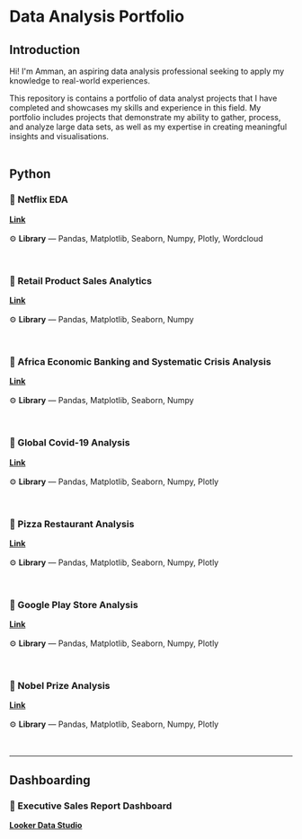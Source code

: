 # **Data Analysis Portfolio**

## Introduction

Hi! I'm Amman, an aspiring data analysis professional seeking to apply my knowledge to real-world experiences.

This repository is contains a portfolio of data analyst projects that I have completed and showcases my skills and experience in this field. My portfolio includes projects that demonstrate my ability to gather, process, and analyze large data sets, as well as my expertise in creating meaningful insights and visualisations.
<br>
<br>


## **Python**
### 📂 Netflix EDA
[**Link**](https://github.com/AmmanSajid1/Netflix-EDA)<br>
<br>
⚙️ **Library** — Pandas, Matplotlib, Seaborn, Numpy, Plotly, Wordcloud <br>
<br>
<br>
### 📂 Retail Product Sales Analytics
[**Link**](https://github.com/AmmanSajid1/Retail-Product-Sales-Analytics)<br>
<br>
⚙️ **Library** — Pandas, Matplotlib, Seaborn, Numpy <br>
<br>
<br>
### 📂 Africa Economic Banking and Systematic Crisis Analysis
[**Link**](https://github.com/AmmanSajid1/Africa-Economic-Banking-and-Systematic-Crisis-Data)<br>
<br>
⚙️ **Library** — Pandas, Matplotlib, Seaborn, Numpy <br>
<br>
<br>
### 📂 Global Covid-19 Analysis
[**Link**](https://github.com/AmmanSajid1/Global-Covid-19-Analysis)<br>
<br>
⚙️ **Library** — Pandas, Matplotlib, Seaborn, Numpy, Plotly <br>
<br>
<br>
### 📂 Pizza Restaurant Analysis
[**Link**](https://github.com/AmmanSajid1/Pizza-Restaurant-Analysis)<br>
<br>
⚙️ **Library** — Pandas, Matplotlib, Seaborn, Numpy, Plotly <br>
<br>
<br>
### 📂 Google Play Store Analysis
[**Link**](https://github.com/AmmanSajid1/Google-Play-Store-App-Analytics)<br>
<br>
⚙️ **Library** — Pandas, Matplotlib, Seaborn, Numpy, Plotly <br>
<br>
<br>
### 📂 Nobel Prize Analysis
[**Link**](https://github.com/AmmanSajid1/Nobel-Prize-Analysis)<br>
<br>
⚙️ **Library** — Pandas, Matplotlib, Seaborn, Numpy, Plotly <br>
<br>
<br>


---
## **Dashboarding**
### 📂 Executive Sales Report Dashboard
[**Looker Data Studio**](https://lookerstudio.google.com/reporting/f205d790-9558-4bd8-9f66-1581348f85a2)
<br>
<br>










